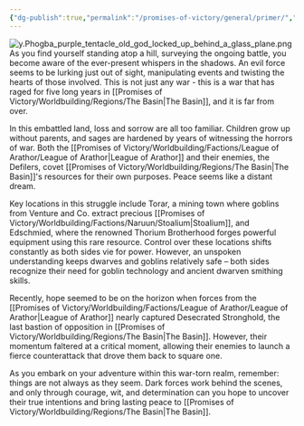 ```yaml
---
{"dg-publish":true,"permalink":"/promises-of-victory/general/primer/","title":"Primer","noteIcon":"Meta","created":"","updated":""}
---
```


![y.Phogba_purple_tentacle_old_god_locked_up_behind_a_glass_plane.png](/img/user/resources/Pictures/y.Phogba_purple_tentacle_old_god_locked_up_behind_a_glass_plane.png)
As you find yourself standing atop a hill, surveying the ongoing battle, you become aware of the ever-present whispers in the shadows. An evil force seems to be lurking just out of sight, manipulating events and twisting the hearts of those involved. This is not just any war - this is a war that has raged for five long years in [[Promises of Victory/Worldbuilding/Regions/The Basin\|The Basin]], and it is far from over.

In this embattled land, loss and sorrow are all too familiar. Children grow up without parents, and sages are hardened by years of witnessing the horrors of war. Both the [[Promises of Victory/Worldbuilding/Factions/League of Arathor/League of Arathor\|League of Arathor]] and their enemies, the Defilers, covet [[Promises of Victory/Worldbuilding/Regions/The Basin\|The Basin]]'s resources for their own purposes. Peace seems like a distant dream.

Key locations in this struggle include Torar, a mining town where goblins from Venture and Co. extract precious [[Promises of Victory/Worldbuilding/Factions/Naruun/Stoalium\|Stoalium]], and Edschmied, where the renowned Thorium Brotherhood forges powerful equipment using this rare resource. Control over these locations shifts constantly as both sides vie for power. However, an unspoken understanding keeps dwarves and goblins relatively safe – both sides recognize their need for goblin technology and ancient dwarven smithing skills.

Recently, hope seemed to be on the horizon when forces from the [[Promises of Victory/Worldbuilding/Factions/League of Arathor/League of Arathor\|League of Arathor]] nearly captured Desecrated Stronghold, the last bastion of opposition in [[Promises of Victory/Worldbuilding/Regions/The Basin\|The Basin]]. However, their momentum faltered at a critical moment, allowing their enemies to launch a fierce counterattack that drove them back to square one.

As you embark on your adventure within this war-torn realm, remember: things are not always as they seem. Dark forces work behind the scenes, and only through courage, wit, and determination can you hope to uncover their true intentions and bring lasting peace to [[Promises of Victory/Worldbuilding/Regions/The Basin\|The Basin]].